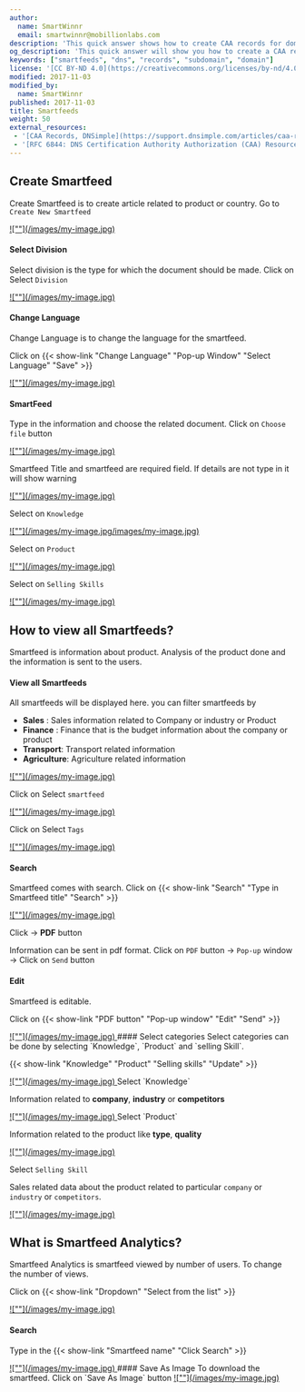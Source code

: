 ```yaml
---
author:
  name: SmartWinnr
  email: smartwinnr@mobillionlabs.com
description: 'This quick answer shows how to create CAA records for domains and subdomains.'
og_description: 'This quick answer will show you how to create a CAA record for domains and subdomains'
keywords: ["smartfeeds", "dns", "records", "subdomain", "domain"]
license: '[CC BY-ND 4.0](https://creativecommons.org/licenses/by-nd/4.0)'
modified: 2017-11-03
modified_by:
  name: SmartWinnr
published: 2017-11-03
title: Smartfeeds
weight: 50
external_resources:
 - '[CAA Records, DNSimple](https://support.dnsimple.com/articles/caa-record/)'
 - '[RFC 6844: DNS Certification Authority Authorization (CAA) Resource Record](https://tools.ietf.org/html/rfc6844)'
---
```


## Create Smartfeed
Create Smartfeed is to create article related to product or country. Go to `Create New Smartfeed`

<span class="my-gallery">
<a href="https://s3-eu-west-1.amazonaws.com/smartwinnr.app.resource/57d512c664fcef1d30065b0a/question_image57d512c664fcef1d30065b0a_1512642753771.png">
![""](/images/my-image.jpg)
</a>
</span>

#### Select Division
Select division is the type for which the document should be made. Click on Select `Division`

<span class="my-gallery">
<a href="https://s3-eu-west-1.amazonaws.com/smartwinnr.app.resource/57d512c664fcef1d30065b0a/question_image57d512c664fcef1d30065b0a_1512642877952.png">
![""](/images/my-image.jpg)
</a>
</span>

#### Change Language
Change Language is to change the language for the smartfeed.

Click on {{< show-link "Change Language" "Pop-up Window" "Select Language" "Save" >}}

<span class="my-gallery">
<a href="https://s3-eu-west-1.amazonaws.com/smartwinnr.app.resource/57d512c664fcef1d30065b0a/question_image57d512c664fcef1d30065b0a_1512642986731.png">
![""](/images/my-image.jpg)
</a>
</span>

#### SmartFeed
Type in the information and choose the related document. Click on `Choose file` button

<span class="my-gallery">
<a href="https://s3-eu-west-1.amazonaws.com/smartwinnr.app.resource/57d512c664fcef1d30065b0a/question_image57d512c664fcef1d30065b0a_1512643239591.png">
![""](/images/my-image.jpg)
</a>
</span>

Smartfeed Title and smartfeed are required field. If details are not type in it will show warning

<span class="my-gallery">
<a href="https://s3-eu-west-1.amazonaws.com/smartwinnr.app.resource/57d512c664fcef1d30065b0a/question_image57d512c664fcef1d30065b0a_1512643352037.png">
![""](/images/my-image.jpg)
</a>
</span>

Select on `Knowledge`

<span class="my-gallery">
<a href="https://s3-eu-west-1.amazonaws.com/smartwinnr.app.resource/57d512c664fcef1d30065b0a/question_image57d512c664fcef1d30065b0a_1512643409589.png">
![""](/images/my-image.jpg/images/my-image.jpg)
</a>
</span>

Select on `Product`

<span class="my-gallery">
<a href="https://s3-eu-west-1.amazonaws.com/smartwinnr.app.resource/57d512c664fcef1d30065b0a/question_image57d512c664fcef1d30065b0a_1512643483522.png">
![""](/images/my-image.jpg)
</a>
</span>

Select on `Selling Skills`

<span class="my-gallery">
<a href="https://s3-eu-west-1.amazonaws.com/smartwinnr.app.resource/57d512c664fcef1d30065b0a/question_image57d512c664fcef1d30065b0a_1512643558326.png">
![""](/images/my-image.jpg)
</a>
</span>

## How to view all Smartfeeds?
Smartfeed is information about product. Analysis of the product done and the information is sent to the users.

#### View all Smartfeeds
All smartfeeds will be displayed here. you can filter smartfeeds by

+ **Sales** : Sales information related to Company or industry or Product
+ **Finance** : Finance that is the budget information about the company or product
+ **Transport**: Transport related information
+ **Agriculture**: Agriculture related information

<span class="my-gallery">
<a href="https://s3-eu-west-1.amazonaws.com/smartwinnr.app.resource/57d512c664fcef1d30065b0a/question_image57d512c664fcef1d30065b0a_1512643850448.png">
![""](/images/my-image.jpg)
</a>
</span>

Click on Select `smartfeed`

<span class="my-gallery">
<a href="https://s3-eu-west-1.amazonaws.com/smartwinnr.app.resource/57d512c664fcef1d30065b0a/question_image57d512c664fcef1d30065b0a_1512643976421.png">
![""](/images/my-image.jpg)
</a>
</span>

Click on Select `Tags`

<span class="my-gallery">
<a href="https://s3-eu-west-1.amazonaws.com/smartwinnr.app.resource/57d512c664fcef1d30065b0a/question_image57d512c664fcef1d30065b0a_1512644053518.png">
![""](/images/my-image.jpg)
</a>
</span>

#### Search
Smartfeed comes with search. Click on {{< show-link "Search" "Type in Smartfeed title" "Search" >}}

<span class="my-gallery">
<a href="https://s3-eu-west-1.amazonaws.com/smartwinnr.app.resource/57d512c664fcef1d30065b0a/question_image57d512c664fcef1d30065b0a_1512644112210.png">
![""](/images/my-image.jpg)
</a>
</span>

Click -> **PDF** button

Information can be sent in pdf format. Click on `PDF` button -> `Pop-up` window -> Click on `Send` button

#### Edit
Smartfeed is editable.

Click on {{< show-link "PDF button" "Pop-up window" "Edit" "Send" >}}  

<span class="my-gallery">
<a href="https://s3-eu-west-1.amazonaws.com/smartwinnr.app.resource/57d512c664fcef1d30065b0a/question_image57d512c664fcef1d30065b0a_1512644282597.png">
![""](/images/my-image.jpg)
</a>
</span>
#### Select categories
Select categories can be done by selecting `Knowledge`, `Product` and `selling Skill`.

{{< show-link "Knowledge" "Product" "Selling skills" "Update" >}}

<span class="my-gallery">
<a href="https://s3-eu-west-1.amazonaws.com/smartwinnr.app.resource/57d512c664fcef1d30065b0a/question_image57d512c664fcef1d30065b0a_1512644509006.png">
![""](/images/my-image.jpg)
</a>
</span>
Select `Knowledge`

Information related to **company**, **industry** or **competitors**

<span class="my-gallery">
<a href="https://s3-eu-west-1.amazonaws.com/smartwinnr.app.resource/57d512c664fcef1d30065b0a/question_image57d512c664fcef1d30065b0a_1512644627637.png">
![""](/images/my-image.jpg)
</a>
</span>
Select `Product`

Information related to the product like **type**, **quality**

<span class="my-gallery">
<a href="https://s3-eu-west-1.amazonaws.com/smartwinnr.app.resource/57d512c664fcef1d30065b0a/question_image57d512c664fcef1d30065b0a_1512644684998.png">
![""](/images/my-image.jpg)
</a>
</span>

Select `Selling Skill`

Sales related data  about the product related to particular `company` or `industry` or `competitors`.

<span class="my-gallery">
<a href="https://s3-eu-west-1.amazonaws.com/smartwinnr.app.resource/57d512c664fcef1d30065b0a/question_image57d512c664fcef1d30065b0a_1512644845681.png">
![""](/images/my-image.jpg)
</a>
</span>

## What is Smartfeed Analytics?

Smartfeed Analytics is smartfeed viewed by number of users. To change the number of views.

Click on {{< show-link "Dropdown" "Select from the list" >}}

<span class="my-gallery">
<a href="https://s3-us-west-2.amazonaws.com/qzapp.resource/5774b038e11b0d0822c0ec0c/question_image5774b038e11b0d0822c0ec0c_1513340563233.png">
![""](/images/my-image.jpg)
</a>
</span>

#### Search
Type in the {{< show-link "Smartfeed name" "Click Search" >}}

<span class="my-gallery">
<a href="https://s3-us-west-2.amazonaws.com/qzapp.resource/5774b038e11b0d0822c0ec0c/question_image5774b038e11b0d0822c0ec0c_1513340602722.png">
![""](/images/my-image.jpg)
</a>
</span>
#### Save As Image
To download the smartfeed. Click on `Save As Image` button

<span class="my-gallery">
<a href="https://s3-us-west-2.amazonaws.com/qzapp.resource/5774b038e11b0d0822c0ec0c/question_image5774b038e11b0d0822c0ec0c_1513340641254.png">
![""](/images/my-image.jpg)
</a>
</span>
